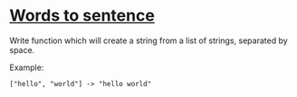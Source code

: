 # [Words to sentence](https://www.codewars.com/kata/57a06005cf1fa5fbd5000216) #

Write function which will create a string from a list of strings, separated by space.

Example:

    ["hello", "world"] -> "hello world"
